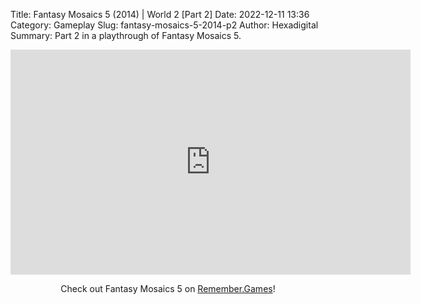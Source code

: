 Title: Fantasy Mosaics 5 (2014) | World 2 [Part 2]
Date: 2022-12-11 13:36
Category: Gameplay
Slug: fantasy-mosaics-5-2014-p2
Author: Hexadigital
Summary: Part 2 in a playthrough of Fantasy Mosaics 5.

<center><iframe src="https://www.youtube.com/embed/2zL9ou3pkwc?feature=oembed" allow="accelerometer; autoplay; encrypted-media; gyroscope; picture-in-picture" width="640" height="360" frameborder="0"></iframe>

Check out Fantasy Mosaics 5 on [Remember.Games](https://remember.games/game/6529/fantasy-mosaics-5/)!</center>

